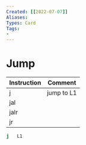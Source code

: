 ```yaml
---
Created: [[2022-07-07]]
Aliases: 
Types: Card
Tags: 
- 
---
```

# Jump
| Instruction | Comment    |
| ----------- | ---------- |
| j           | jump to L1 |
| jal         |            |
| jalr        |            |
| jr          |            |

```MIPS
j   L1
```